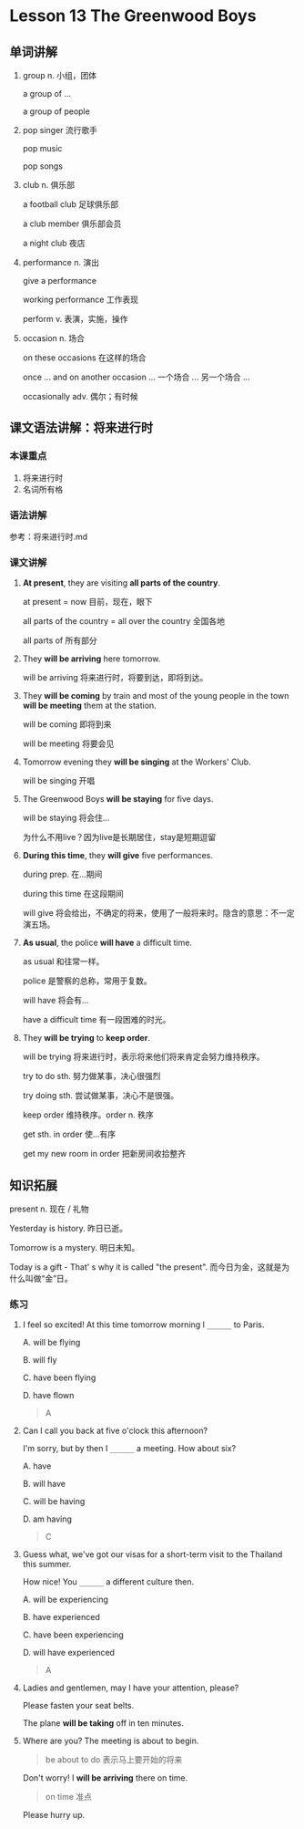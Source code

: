 # Lesson 13 The Greenwood Boys

## 单词讲解

1. group n. 小组，团体

   a group of ...

   a group of people



2. pop singer 流行歌手

   pop music

   pop songs



3. club n. 俱乐部

   a football club 足球俱乐部

   a club member 俱乐部会员

   a night club 夜店



4. performance n. 演出

   give a performance

   working performance 工作表现

   perform v. 表演，实施，操作

   

5. occasion n. 场合

   on these occasions 在这样的场合

   once ... and on another occasion ... 一个场合 ... 另一个场合 ...

   occasionally adv. 偶尔；有时候



## 课文语法讲解：将来进行时

### 本课重点

1. 将来进行时
2. 名词所有格



### 语法讲解

参考：将来进行时.md



### 课文讲解

1. **At present**, they are visiting **all parts of the country**.

   at present = now 目前，现在，眼下

   all parts of the country = all over the country 全国各地

   all parts of 所有部分



2. They **will be arriving** here tomorrow.

   will be arriving 将来进行时，将要到达，即将到达。



3. They **will be coming** by train and most of the young people in the town **will be meeting** them at the station.

   will be coming 即将到来

   will be meeting 将要会见



4. Tomorrow evening they **will be singing** at the Workers' Club.

   will be singing 开唱



5. The Greenwood Boys **will be staying** for five days.

   will be staying 将会住...

   为什么不用live？因为live是长期居住，stay是短期逗留



6. **During this time**, they **will give** five performances.

   during prep. 在...期间 

   during this time 在这段期间

   will give 将会给出，不确定的将来，使用了一般将来时。隐含的意思：不一定演五场。



7. **As usual**, the police **will have** a difficult time.

   as usual 和往常一样。

   police 是警察的总称，常用于复数。

   will have 将会有...

   have a difficult time 有一段困难的时光。



8. They **will be trying** to **keep order**.

   will be trying 将来进行时，表示将来他们将来肯定会努力维持秩序。

   try to do sth. 努力做某事，决心很强烈

   try doing sth. 尝试做某事，决心不是很强。

   

   keep order 维持秩序。order n. 秩序

   get sth. in order 使...有序

   get my new room in order 把新房间收拾整齐



## 知识拓展

present n. 现在 / 礼物

Yesterday is history. 昨日已逝。

Tomorrow is a mystery. 明日未知。

Today is a gift - That' s why it is called "the present". 而今日为金，这就是为什么叫做“金”日。



### 练习

1. I feel so excited! At this time tomorrow morning I `______` to Paris.

   A. will be flying

   B. will fly

   C. have been flying

   D. have flown

   > A

   

2. Can I call you back at five o'clock this afternoon?

   I'm sorry, but by then I `______` a meeting. How about six?

   A. have

   B. will have

   C. will be having

   D. am having

   > C



3. Guess what, we've got our visas for a short-term visit to the Thailand this summer.

   How nice! You `______` a different culture then.

   A. will be experiencing

   B. have experienced

   C. have been experiencing

   D. will have experienced

   > A



4. Ladies and gentlemen, may I have your attention, please?

   Please fasten your seat belts.

   The plane **will be taking** off in ten minutes.

   

5. Where are you? The meeting is about to begin.

   > be about to do 表示马上要开始的将来

   Don't worry! I **will be arriving** there on time.

   > on time 准点

   Please hurry up.









